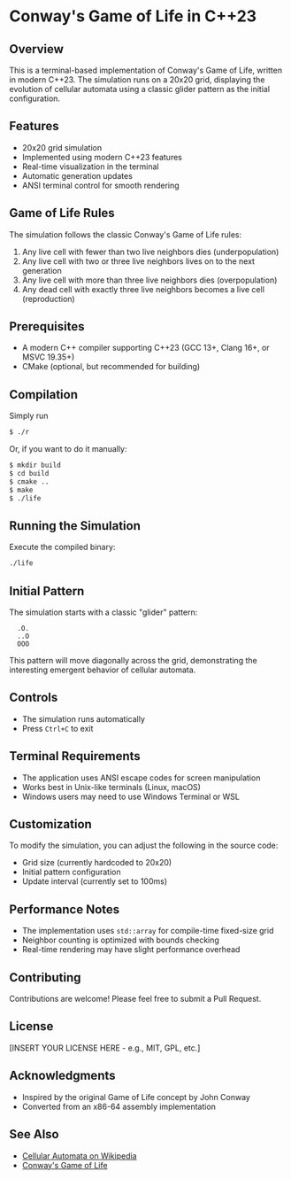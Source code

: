 # Conway's Game of Life in C++23

## Overview

This is a terminal-based implementation of Conway's Game of Life, written in modern C++23. The simulation runs on a 20x20 grid, displaying the evolution of cellular automata using a classic glider pattern as the initial configuration.

## Features

- 20x20 grid simulation
- Implemented using modern C++23 features
- Real-time visualization in the terminal
- Automatic generation updates
- ANSI terminal control for smooth rendering

## Game of Life Rules

The simulation follows the classic Conway's Game of Life rules:

1. Any live cell with fewer than two live neighbors dies (underpopulation)
2. Any live cell with two or three live neighbors lives on to the next generation
3. Any live cell with more than three live neighbors dies (overpopulation)
4. Any dead cell with exactly three live neighbors becomes a live cell (reproduction)

## Prerequisites

- A modern C++ compiler supporting C++23 (GCC 13+, Clang 16+, or MSVC 19.35+)
- CMake (optional, but recommended for building)

## Compilation

Simply run

```bash
$ ./r
```

Or, if you want to do it manually:

```bash
$ mkdir build
$ cd build
$ cmake ..
$ make
$ ./life
```

## Running the Simulation

Execute the compiled binary:

```bash
./life
```

## Initial Pattern

The simulation starts with a classic "glider" pattern:

```
  .O.
  ..O
  OOO
```

This pattern will move diagonally across the grid, demonstrating the interesting emergent behavior of cellular automata.

## Controls

- The simulation runs automatically
- Press `Ctrl+C` to exit

## Terminal Requirements

- The application uses ANSI escape codes for screen manipulation
- Works best in Unix-like terminals (Linux, macOS)
- Windows users may need to use Windows Terminal or WSL

## Customization

To modify the simulation, you can adjust the following in the source code:
- Grid size (currently hardcoded to 20x20)
- Initial pattern configuration
- Update interval (currently set to 100ms)

## Performance Notes

- The implementation uses `std::array` for compile-time fixed-size grid
- Neighbor counting is optimized with bounds checking
- Real-time rendering may have slight performance overhead

## Contributing

Contributions are welcome! Please feel free to submit a Pull Request.

## License

[INSERT YOUR LICENSE HERE - e.g., MIT, GPL, etc.]

## Acknowledgments

- Inspired by the original Game of Life concept by John Conway
- Converted from an x86-64 assembly implementation

## See Also

- [Cellular Automata on Wikipedia](https://en.wikipedia.org/wiki/Cellular_automaton)
- [Conway's Game of Life](https://en.wikipedia.org/wiki/Conway%27s_Game_of_Life)
